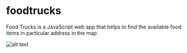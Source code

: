 # foodtrucks
Food Trucks is a JavaScript web app that helps to find the available food items in particular address in the map

![alt text](https://github.com/sgrmhrzn/foodtrucks/images/foodtrucks.png)
